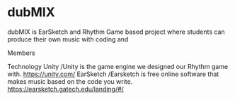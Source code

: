 # dubMIX
dubMIX is EarSketch and Rhythm Game based project where students can produce their own music with coding and

Members

Technology
Unity
/Unity is the game engine we designed our Rhythm game with.
https://unity.com/
EarSketch
/Earsketch is free online software that makes music based on the code you write.
https://earsketch.gatech.edu/landing/#/
